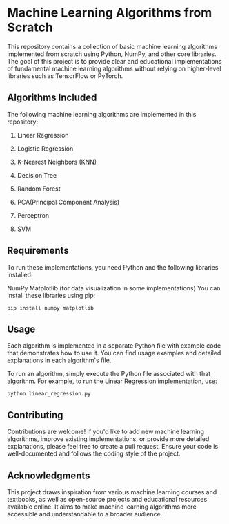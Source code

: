 # Machine Learning Algorithms from Scratch
This repository contains a collection of basic machine learning algorithms implemented from scratch using Python, NumPy, and other core libraries. The goal of this project is to provide clear and educational implementations of fundamental machine learning algorithms without relying on higher-level libraries such as TensorFlow or PyTorch.

## Algorithms Included
The following machine learning algorithms are implemented in this repository:

1. Linear Regression

2. Logistic Regression

3. K-Nearest Neighbors (KNN)

4. Decision Tree

5. Random Forest

6. PCA(Principal Component Analysis)

7. Perceptron

8. SVM



## Requirements
To run these implementations, you need Python and the following libraries installed:

NumPy
Matplotlib (for data visualization in some implementations)
You can install these libraries using pip:

```
pip install numpy matplotlib
```

## Usage
Each algorithm is implemented in a separate Python file with example code that demonstrates how to use it. You can find usage examples and detailed explanations in each algorithm's file.

To run an algorithm, simply execute the Python file associated with that algorithm. For example, to run the Linear Regression implementation, use:

```
python linear_regression.py
```

## Contributing
Contributions are welcome! If you'd like to add new machine learning algorithms, improve existing implementations, or provide more detailed explanations, please feel free to create a pull request. Ensure your code is well-documented and follows the coding style of the project.

## Acknowledgments
This project draws inspiration from various machine learning courses and textbooks, as well as open-source projects and educational resources available online. It aims to make machine learning algorithms more accessible and understandable to a broader audience.
